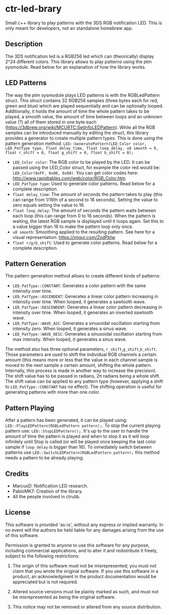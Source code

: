 # ctr-led-brary
Small c++ library to play patterns with the 3DS RGB notification LED. This is only meant for developers, not an standalone homebrew app.

## Description
The 3DS notification led is a RGB256 led which can (theorically) display 2^24 different colors.
This library allows to play patterns using the ptm sysmodule. Read below for an explanation of how the library works.

## LED Patterns
The way the ptm sysmodule plays LED patterns is with the RGBLedPattern struct. This struct contains 32 RGB256 samples (three bytes each for red, green and blue) which are played sequentially and can be optionally looped. Additionally, it holds the amount of time the whole pattern takes to be played, a smooth value, the amount of time between loops and an unknown value (?) all of them stored in one byte each (https://3dbrew.org/wiki/MCURTC:SetInfoLEDPattern). While all the RGB samples can be introduced manually by editing the struct, this library provides a generator to create multiple pattern types. This is done using the pattern generation method: ```LED::GeneratePattern(LED_Color color, LED_PatType type, float delay_time, float loop_delay, u8 smooth = 0, float r_shift = 0, float g_shift = 0, float b_shift = 0);```
 - ```LED_Color color```: The RGB color to be played by the LED. It can be passed using the LED_Color struct, for example the color red would be: 
   ```LED_Color(0xFF, 0x00, 0x00)```. You can get color codes here: http://www.rapidtables.com/web/color/RGB_Color.htm
 - ```LED_PatType type```: Used to generate color patterns. Read below for a complete description.
 - ```float delay_time```: The amount of seconds the pattern takes to play (this can range from 1/16th of a second to 16 seconds).
 Setting the value to zero equals setting the value to 16.
 - ```float loop_delay```: The amount of seconds the pattern waits between each loop (this can range from 0 to 16 seconds). When the pattern is waiting, the latest RGB sample is displayed until it loops again. Set this to a value bigger than 16 to make the pattern loop only once.
 - ```u8 smooth```: Smoothing applied to the resulting pattern. See here for a visual representation: https://imgur.com/ZxdPbIw
 - ```float r/g/b_shift```: Used to generate color patterns. Read below for a complete description.
 
## Pattern Generation
The pattern generation method allows to create different kinds of patterns:
 - ```LED_PatType::CONSTANT```: Generates a color pattern with the same intensity over time.
 - ```LED_PatType::ASCENDENT```: Generates a linear color pattern increasing in intensity over time. When looped, it generates a sawtooth wave.
 - ```LED_PatType::DESCENDENT```: Generates a linear color pattern decreasing in intensity over time. When looped, it generates an inverted sawtooth wave.
 - ```LED_PatType::WAVE_ASC```: Generates a sinusoidal oscillation starting from intensity zero. When looped, it generates a sinus wave.
 - ```LED_PatType::WAVE_DESC```: Generates a sinusoidal oscillation starting from max intensity. When looped, it generates a sinus wave.

The method also has three optional parameters, ```r_shift```,```g_shift```,```b_shift```. Those parameters are used to shift the individual RGB channels a certain amount (this means more or less that the value in each channel sample is moved to the next sample a certain amount, shifting the whole pattern. Internally, this process is made in another way to increase the precision). The shift value has to be passed in radians, 2π radians being a whole shift. The shift value can be applied to any pattern type (however, applying a shift to ```LED_PatType::CONSTANT``` has no effect). The shifting operation is useful for generating patterns with more than one color.

## Pattern Playing
After a pattern has been generated, it can be played using: ```LED::PlayLEDPattern(RGBLedPattern pattern);```. To stop the current playing pattern use: ```LED::StopLEDPattern();```. It's up to the user to handle the amount of time the pattern is played and when to stop it as it will loop infinitely until Stop is called (or will be played once keeping the last color sample if ```loop_delay``` is bigger than 16). To inmediately switch between patterns use ```LED::SwitchLEDPattern(RGBLedPattern pattern);``` this method needs a pattern to be already playing.

## Credits
- MarcusD: Notification LED research.
- PabloMK7: Creation of the library.
- All the people involved in ctrulib.

## License
This software is provided 'as-is', without any express or implied warranty. In no event will the authors be held liable for any damages arising from the use of this software.

Permission is granted to anyone to use this software for any purpose, including commercial applications, and to alter it and redistribute it freely, subject to the following restrictions:

1. The origin of this software must not be misrepresented; you must not claim that you wrote the original software. If you use this software in a product, an acknowledgment in the product documentation would be appreciated but is not required.

2. Altered source versions must be plainly marked as such, and must not be misrepresented as being the original software.

3. This notice may not be removed or altered from any source distribution.
